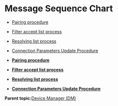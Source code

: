 # Message Sequence Chart

-   [Pairing procedure](GUID-52F285DA-AE39-40B2-A432-3232E8337966.md)
-   [Filter accept list process](GUID-CDE7B1AB-A960-4352-A8AC-E299E30CCAFC.md)
-   [Resolving list process](GUID-2A09BA33-0F90-493B-A5CA-AC1EC70DA7B3.md)
-   [Connection Parameters Update Procedure](GUID-044FC045-6D62-49E4-AB5F-F7F7EF06F50F.md)

-   **[Pairing procedure](GUID-52F285DA-AE39-40B2-A432-3232E8337966.md)**  

-   **[Filter accept list process](GUID-CDE7B1AB-A960-4352-A8AC-E299E30CCAFC.md)**  

-   **[Resolving list process](GUID-2A09BA33-0F90-493B-A5CA-AC1EC70DA7B3.md)**  

-   **[Connection Parameters Update Procedure](GUID-044FC045-6D62-49E4-AB5F-F7F7EF06F50F.md)**  


**Parent topic:**[Device Manager \(DM\)](GUID-6252D889-CF34-48B9-9875-902727D90DFF.md)

